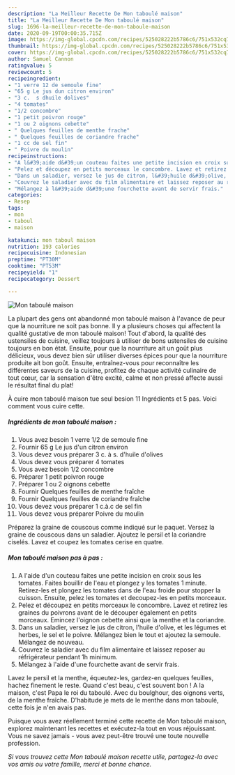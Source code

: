 ```yaml
---
description: "La Meilleur Recette De Mon taboulé maison"
title: "La Meilleur Recette De Mon taboulé maison"
slug: 1696-la-meilleur-recette-de-mon-taboule-maison
date: 2020-09-19T00:00:35.715Z
image: https://img-global.cpcdn.com/recipes/525028222b5786c6/751x532cq70/mon-taboule-maison-photo-principale-de-la-recette.jpg
thumbnail: https://img-global.cpcdn.com/recipes/525028222b5786c6/751x532cq70/mon-taboule-maison-photo-principale-de-la-recette.jpg
cover: https://img-global.cpcdn.com/recipes/525028222b5786c6/751x532cq70/mon-taboule-maison-photo-principale-de-la-recette.jpg
author: Samuel Cannon
ratingvalue: 5
reviewcount: 5
recipeingredient:
- "1 verre 12 de semoule fine"
- "65 g Le jus dun citron environ"
- "3 c.  s dhuile dolives"
- "4 tomates"
- "1/2 concombre"
- "1 petit poivron rouge"
- "1 ou 2 oignons cebette"
- " Quelques feuilles de menthe frache"
- " Quelques feuilles de coriandre frache"
- "1 cc de sel fin"
- " Poivre du moulin"
recipeinstructions:
- "A l&#39;aide d&#39;un couteau faites une petite incision en croix sous les tomates. Faites bouillir de l&#39;eau et plongez y les tomates 1 minute. Retirez-les et plongez les tomates dans de l&#39;eau froide pour stopper la cuisson. Ensuite, pelez les tomates et decoupez-les en petits morceaux."
- "Pelez et découpez en petits morceaux le concombre. Lavez et retirez les graines du poivrons avant de le découper également en petits morceaux. Emincez l&#39;oignon cebette ainsi que la menthe et la coriandre."
- "Dans un saladier, versez le jus de citron, l&#39;huile d&#39;olive, et les légumes et herbes, le sel et le poivre. Mélangez bien le tout et ajoutez la semoule. Mélangez de nouveau."
- "Couvrez le saladier avec du film alimentaire et laissez reposer au réfrigérateur pendant 1h minimum."
- "Mélangez à l&#39;aide d&#39;une fourchette avant de servir frais."
categories:
- Resep
tags:
- mon
- taboul
- maison

katakunci: mon taboul maison 
nutrition: 193 calories
recipecuisine: Indonesian
preptime: "PT30M"
cooktime: "PT53M"
recipeyield: "1"
recipecategory: Dessert

---
```



![Mon taboulé maison](https://img-global.cpcdn.com/recipes/525028222b5786c6/751x532cq70/mon-taboule-maison-photo-principale-de-la-recette.jpg)

La plupart des gens ont abandonné mon taboulé maison à l'avance de peur que la nourriture ne soit pas bonne. Il y a plusieurs choses qui affectent la qualité gustative de mon taboulé maison! Tout d'abord, la qualité des ustensiles de cuisine, veillez toujours à utiliser de bons ustensiles de cuisine toujours en bon état. Ensuite, pour que la nourriture ait un goût plus délicieux, vous devez bien sûr utiliser diverses épices pour que la nourriture produite ait bon goût. Ensuite, entraînez-vous pour reconnaître les différentes saveurs de la cuisine, profitez de chaque activité culinaire de tout cœur, car la sensation d'être excité, calme et non pressé affecte aussi le résultat final du plat!

<!--inarticleads1-->

À cuire mon taboulé maison tue seul besion 11 Ingrédients et 5 pas. Voici comment vous cuire cette.

##### Ingrédients de mon taboulé maison :

1. Vous avez besoin 1 verre 1/2 de semoule fine
1. Fournir 65 g Le jus d&#39;un citron environ
1. Vous devez vous préparer 3 c. à s. d&#39;huile d&#39;olives
1. Vous devez vous préparer 4 tomates
1. Vous avez besoin 1/2 concombre
1. Préparer 1 petit poivron rouge
1. Préparer 1 ou 2 oignons cebette
1. Fournir  Quelques feuilles de menthe fraîche
1. Fournir  Quelques feuilles de coriandre fraîche
1. Vous devez vous préparer 1 c.à.c de sel fin
1. Vous devez vous préparer  Poivre du moulin


Préparez la graine de couscous comme indiqué sur le paquet. Versez la graine de couscous dans un saladier. Ajoutez le persil et la coriandre ciselés. Lavez et coupez les tomates cerise en quatre. 

<!--inarticleads2-->

##### Mon taboulé maison pas à pas :

1. A l&#39;aide d&#39;un couteau faites une petite incision en croix sous les tomates. Faites bouillir de l&#39;eau et plongez y les tomates 1 minute. Retirez-les et plongez les tomates dans de l&#39;eau froide pour stopper la cuisson. Ensuite, pelez les tomates et decoupez-les en petits morceaux.
1. Pelez et découpez en petits morceaux le concombre. Lavez et retirez les graines du poivrons avant de le découper également en petits morceaux. Emincez l&#39;oignon cebette ainsi que la menthe et la coriandre.
1. Dans un saladier, versez le jus de citron, l&#39;huile d&#39;olive, et les légumes et herbes, le sel et le poivre. Mélangez bien le tout et ajoutez la semoule. Mélangez de nouveau.
1. Couvrez le saladier avec du film alimentaire et laissez reposer au réfrigérateur pendant 1h minimum.
1. Mélangez à l&#39;aide d&#39;une fourchette avant de servir frais.


Lavez le persil et la menthe, équeutez-les, gardez-en quelques feuilles, hachez finement le reste. Quand c&#39;est beau, c&#39;est souvent bon ! A la maison, c&#39;est Papa le roi du taboulé. Avec du boulghour, des oignons verts, de la menthe fraîche. D&#39;habitude je mets de le menthe dans mon taboulé, cette fois je n&#39;en avais pas. 

<!--inarticleads1-->

<p>
Puisque vous avez réellement terminé cette recette de Mon taboulé maison, explorez maintenant les recettes et exécutez-la tout en vous réjouissant. Vous ne savez jamais - vous avez peut-être trouvé une toute nouvelle profession.
</p>

<p>
<i>Si vous trouvez cette Mon taboulé maison recette utile, partagez-la avec vos amis ou votre famille, merci et bonne chance.</i>
</p>
